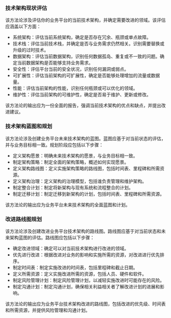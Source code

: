 ### 技术架构现状评估

该方法论涉及评估你的业务平台的当前技术架构，并确定需要改进的领域。该评估应涵盖以下方面：

- 系统架构：评估当前系统架构，确定是否存在冗余、瓶颈或单点故障。
- 技术栈：评估当前技术栈，并确定是否与业务需求仍然相关。识别需要替换或升级的过时技术。
- 数据架构：评估当前数据架构，识别任何数据孤岛、重复或不一致的问题。确定当前数据架构是否能够支持业务需求。
- 安全性：评估平台当前的安全状况，识别任何漏洞或弱点。
- 可扩展性：评估当前架构的可扩展性，确定是否能够处理增加的流量或数据量。
- 性能：评估当前架构的性能，识别任何瓶颈或可以优化的领域。
- 维护性：评估当前架构的可维护性，确定是否易于维护、更新或修改。

该方法论的输出应为一份全面的报告，强调当前技术架构的优点和缺点，并提出改进建议。

### 技术架构蓝图和规划

该方法论涉及创建业务平台未来技术架构的蓝图。蓝图应基于对当前状态的评估，并与业务目标相一致。规划阶段应包括以下步骤：

- 定义架构愿景：明确未来技术架构的愿景，与业务目标相一致。
- 制定架构策略：制定全面的架构策略，概述如何实现愿景。
- 定义架构路线图：定义实施架构策略的路线图，包括时间表、里程碑和所需资源。
- 定义架构治理：定义架构的治理模型，包括谁负责管理和维护架构。
- 制定整合计划：制定将新架构与现有系统和流程整合的计划。
- 制定迁移计划：制定迁移到新架构的计划，包括时间表、里程碑和所需资源。

该方法论的输出应为业务平台未来技术架构的全面蓝图和计划。

### 改进路线图规划

该方法论涉及创建改进业务平台技术架构的路线图。路线图应基于对当前状态和未来架构蓝图的评估。路线图应包括以下步骤：

- 确定改进领域：确定可以对当前技术架构进行改进的领域。
- 优先进行改进：根据改进对业务的影响和实施所需的资源，对改进进行优先排序。
- 制定时间表：制定实施改进的时间表，包括里程碑和截止日期。
- 定义所需资源：定义实施改进所需的资源，包括人员、硬件和软件。
- 制定风险管理计划：制定风险管理计划，以减轻实施改进时可能存在的风险。
- 制定沟通计划：制定沟通计划，确保相关利益相关者了解改进计划的进展和影响。

该方法论的输出应为业务平台技术架构改进的路线图，包括改进的优先级、时间表和所需资源，并提供风险管理和沟通计划。

